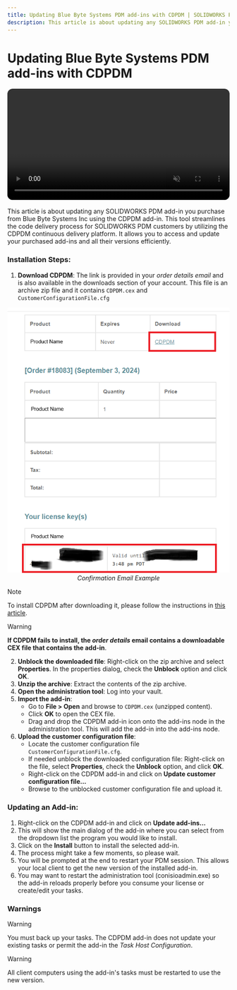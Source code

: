 ```yaml
---
title: Updating Blue Byte Systems PDM add-ins with CDPDM | SOLIDWORKS PDM
description: This article is about updating any SOLIDWORKS PDM add-in you purchase from Blue Byte Systems Inc using the CDPDM add-in.
---
```

# Updating Blue Byte Systems PDM add-ins with CDPDM


<video src="https://bluebyte.biz/wp-content/docsvideos/cdpdm.mp4" autoplay muted controls style="width: 100%; border-radius: 12px;"></video>


This article is about updating any SOLIDWORKS PDM add-in you purchase from Blue Byte Systems Inc using the CDPDM add-in. This tool streamlines the code delivery process for SOLIDWORKS PDM customers by utilizing the CDPDM continuous delivery platform. It allows you to access and update your purchased add-ins and all their versions efficiently.

### Installation Steps:

1. **Download CDPDM**: The link is provided in your *order details email* and is also available in the downloads section of your account. This file is an archive zip file and it contains `CDPDM.cex` and `CustomerConfigurationFile.cfg`

<p align="center">
  <img src="../images/confirmationemail.png" alt="Confirmation Email Example" />
  <br>
  <em>Confirmation Email Example</em>
</p>


> [!Note]
> To install CDPDM after downloading it, please follow the instructions in [this article](/src/cdpdm.html).


> [!Warning]
> **If CDPDM fails to install, the *order details* email contains a downloadable CEX file that contains the add-in**.



2. **Unblock the downloaded file**: Right-click on the zip archive and select **Properties**. In the properties dialog, check the **Unblock** option and click **OK**.
3. **Unzip the archive**: Extract the contents of the zip archive.
4. **Open the administration tool**: Log into your vault.
5. **Import the add-in**:
    - Go to **File > Open** and browse to `CDPDM.cex` (unzipped content).
    - Click **OK** to open the CEX file.
    - Drag and drop the CDPDM add-in icon onto the add-ins node in the administration tool. This will add the add-in into the add-ins node.
6. **Upload the customer configuration file**:
    - Locate the customer configuration file `CustomerConfigurationFile.cfg`.
    - If needed unblock the downloaded configuration file: Right-click on the file, select **Properties**, check the **Unblock** option, and click **OK**.
    - Right-click on the CDPDM add-in and click on **Update customer configuration file...**
    - Browse to the unblocked customer configuration file and upload it.

### Updating an Add-in:

1. Right-click on the CDPDM add-in and click on **Update add-ins…**
2. This will show the main dialog of the add-in where you can select from the dropdown list the program you would like to install.
3. Click on the **Install** button to install the selected add-in.
4. The process might take a few moments, so please wait.
5. You will be prompted at the end to restart your PDM session. This allows your local client to get the new version of the installed add-in.
6. You may want to restart the administration tool (conisioadmin.exe) so the add-in reloads properly before you consume your license or create/edit your tasks.

### Warnings

> [!Warning]
> You must back up your tasks. The CDPDM add-in does not update your existing tasks or permit the add-in the *Task Host Configuration*.

> [!Warning]
> All client computers using the add-in's tasks must be restarted to use the new version.